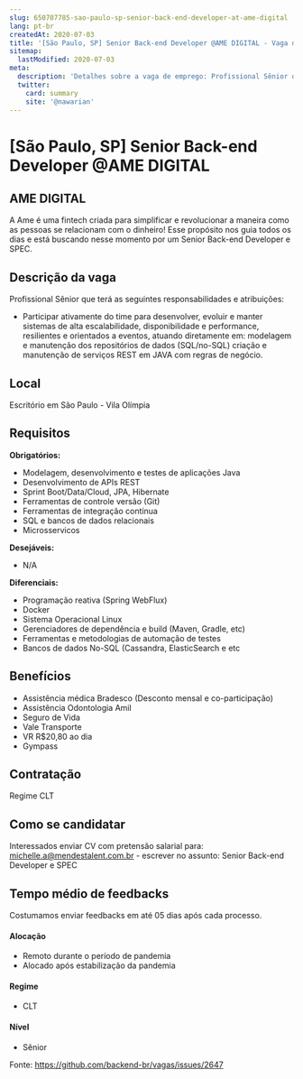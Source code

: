 ```yaml
---
slug: 650707785-sao-paulo-sp-senior-back-end-developer-at-ame-digital
lang: pt-br
createdAt: 2020-07-03
title: '[São Paulo, SP] Senior Back-end Developer @AME DIGITAL - Vaga de Emprego'
sitemap:
  lastModified: 2020-07-03
meta:
  description: 'Detalhes sobre a vaga de emprego: Profissional Sênior que terá as seguintes responsabilidades e atribuições: - Participar ativamente do time para desenvolver, evoluir e manter sistemas de alta escalabilidade, disponibilidade e performance, resilientes e orientados a eventos, atuando diretamente em: modelagem e manutenção dos repositórios de dados (SQL/no-SQL) criação e manutenção de serviços REST em JAVA com regras de negócio.'
  twitter:
    card: summary
    site: '@nawarian'
---
```


# [São Paulo, SP] Senior Back-end Developer @AME DIGITAL


## AME DIGITAL

A Ame é uma fintech criada para simplificar e revolucionar a maneira como as pessoas se relacionam com o dinheiro! Esse propósito nos guia todos os dias e está buscando nesse momento por um Senior Back-end Developer e SPEC.

## Descrição da vaga

Profissional Sênior que terá as seguintes responsabilidades e atribuições:
- Participar ativamente do time para desenvolver, evoluir e manter sistemas de alta escalabilidade, disponibilidade e performance, resilientes e orientados a eventos, atuando diretamente em: modelagem e manutenção dos repositórios de dados (SQL/no-SQL) criação e manutenção de serviços REST em JAVA com regras de negócio.

## Local

Escritório em São Paulo - Vila Olímpia

## Requisitos

**Obrigatórios:**
- Modelagem, desenvolvimento e testes de aplicações Java
- Desenvolvimento de APIs REST 
- Sprint Boot/Data/Cloud, JPA, Hibernate
- Ferramentas de controle versão (Git)
- Ferramentas de integração contínua
- SQL e bancos de dados relacionais
- Microsservicos

**Desejáveis:**
- N/A

**Diferenciais:**
- Programação reativa (Spring WebFlux)
- Docker
- Sistema Operacional Linux
- Gerenciadores de dependência e build (Maven, Gradle, etc)
- Ferramentas e metodologias de automação de testes
- Bancos de dados No-SQL (Cassandra, ElasticSearch e etc

## Benefícios

- Assistência médica Bradesco (Desconto mensal e co-participação)
- Assistência Odontologia Amil
- Seguro de Vida
- Vale Transporte
- VR R$20,80 ao dia
- Gympass

## Contratação

Regime CLT

## Como se candidatar

Interessados enviar CV com pretensão salarial para: michelle.a@mendestalent.com.br - escrever no assunto: Senior Back-end Developer e SPEC

## Tempo médio de feedbacks

Costumamos enviar feedbacks em até 05 dias após cada processo.

#### Alocação
- Remoto durante o período de pandemia
- Alocado após estabilização da pandemia

#### Regime
- CLT

#### Nível
- Sênior




Fonte: https://github.com/backend-br/vagas/issues/2647